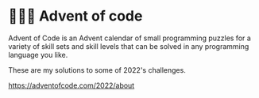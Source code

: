 # 🌲👩‍💻 Advent of code

Advent of Code is an Advent calendar of small programming puzzles for a variety of skill sets and skill levels that can be solved in any programming language you like.

These are my solutions to some of 2022's challenges.

https://adventofcode.com/2022/about
